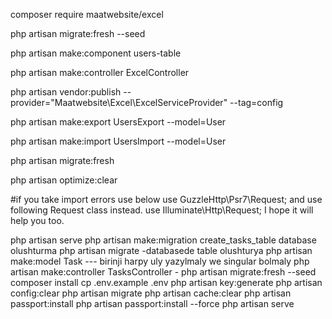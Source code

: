 composer require maatwebsite/excel

php artisan migrate:fresh --seed

php artisan make:component users-table

php artisan make:controller ExcelController

php artisan vendor:publish --provider="Maatwebsite\Excel\ExcelServiceProvider" --tag=config

php artisan make:export UsersExport --model=User

php artisan make:import UsersImport --model=User

php artisan migrate:fresh

php artisan optimize:clear

#if you take import errors use below
use GuzzleHttp\Psr7\Request;
and use following Request class instead.
use Illuminate\Http\Request;
I hope it will help you too.


php artisan serve
php artisan make:migration create_tasks_table  database olushturma
php artisan migrate  -databasede table olushturya
php artisan make:model Task --- birinji harpy uly yazylmaly we singular bolmaly
php artisan make:controller TasksController - 
php artisan migrate:fresh --seed
composer install
cp .env.example .env
php artisan key:generate
php artisan config:clear
php artisan migrate
php artisan cache:clear
php artisan passport:install
php artisan passport:install --force
php artisan serve
